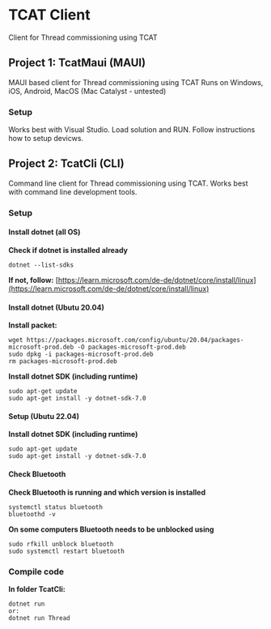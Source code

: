 # TCAT Client

Client for Thread commissioning using TCAT

## Project 1: TcatMaui (MAUI)

MAUI based client for Thread commissioning using TCAT
Runs on Windows, iOS, Android, MacOS (Mac Catalyst - untested)

### Setup

Works best with Visual Studio.
Load solution and RUN. Follow instructions how to setup devicws.


## Project 2: TcatCli (CLI)

Command line client for Thread commissioning using TCAT.
Works best with command line development tools.

### Setup

#### Install dotnet (all OS)

**Check if dotnet is installed already**

```
dotnet --list-sdks
```

**If not, follow:**
[https://learn.microsoft.com/de-de/dotnet/core/install/linux](https://learn.microsoft.com/de-de/dotnet/core/install/linux)

#### Install dotnet (Ubutu 20.04)

**Install packet:**

```
wget https://packages.microsoft.com/config/ubuntu/20.04/packages-microsoft-prod.deb -O packages-microsoft-prod.deb
sudo dpkg -i packages-microsoft-prod.deb
rm packages-microsoft-prod.deb
```

**Install dotnet SDK (including runtime)**

```
sudo apt-get update
sudo apt-get install -y dotnet-sdk-7.0
```

#### Setup (Ubutu 22.04)

**Install dotnet SDK (including runtime)**

```
sudo apt-get update
sudo apt-get install -y dotnet-sdk-7.0
```

#### Check Bluetooth

**Check Bluetooth is running and which version is installed**

```
systemctl status bluetooth
bluetoothd -v
```

**On some computers Bluetooth needs to be unblocked using**

```
sudo rfkill unblock bluetooth
sudo systemctl restart bluetooth
```

### Compile code

**In folder TcatCli:**

```
dotnet run
or:
dotnet run Thread
```